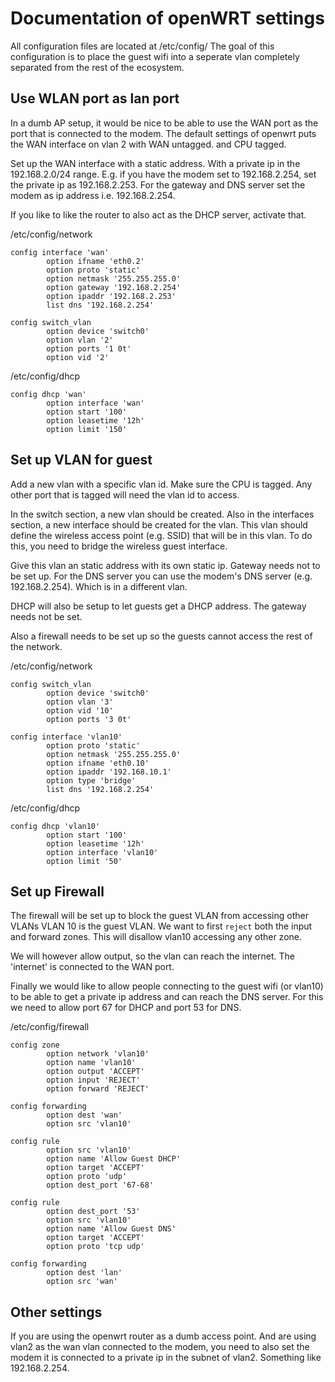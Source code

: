 # Documentation of openWRT settings

All configuration files are located at /etc/config/
The goal of this configuration is to place the guest wifi into a seperate vlan completely
separated from the rest of the ecosystem.

## Use WLAN port as lan port
In a dumb AP setup, it would be nice to be able to use the WAN port
as the port that is connected to the modem.
The default settings of openwrt puts the WAN interface on vlan 2 with WAN untagged.
and CPU tagged.

Set up the WAN interface with a static address.
With a private ip in the 192.168.2.0/24 range.
E.g. if you have the modem set to 192.168.2.254, set the private ip as 192.168.2.253.
For the gateway and DNS server set the modem as ip address i.e. 192.168.2.254.

If you like to like the router to also act as the DHCP server, activate that.

/etc/config/network
```
config interface 'wan'
        option ifname 'eth0.2'
        option proto 'static'
        option netmask '255.255.255.0'
        option gateway '192.168.2.254'
        option ipaddr '192.168.2.253'
        list dns '192.168.2.254'

config switch_vlan
        option device 'switch0'
        option vlan '2'
        option ports '1 0t'
        option vid '2'
```

/etc/config/dhcp
```
config dhcp 'wan'
        option interface 'wan'
        option start '100'
        option leasetime '12h'
        option limit '150'
```

## Set up VLAN for guest
Add a new vlan with a specific vlan id.
Make sure the CPU is tagged.
Any other port that is tagged will need the vlan id to access.

In the switch section, a new vlan should be created.
Also in the interfaces section, a new interface should be created for
the vlan.
This vlan should define the wireless access point (e.g. SSID) that will be in this vlan.
To do this, you need to bridge the wireless guest interface.

Give this vlan an static address with its own static ip.
Gateway needs not to be set up.
For the DNS server you can use the modem's DNS server (e.g. 192.168.2.254).
Which is in a different vlan.

DHCP will also be setup to let guests get a DHCP address.
The gateway needs not be set.

Also a firewall needs to be set up so the guests cannot access the rest of the network.

/etc/config/network
```
config switch_vlan
        option device 'switch0'
        option vlan '3'
        option vid '10'
        option ports '3 0t'

config interface 'vlan10'
        option proto 'static'
        option netmask '255.255.255.0'
        option ifname 'eth0.10'
        option ipaddr '192.168.10.1'
        option type 'bridge'
        list dns '192.168.2.254'
```

/etc/config/dhcp
```
config dhcp 'vlan10'
        option start '100'
        option leasetime '12h'
        option interface 'vlan10'
        option limit '50'
```

## Set up Firewall
The firewall will be set up to block the guest VLAN from accessing other VLANs
VLAN 10 is the guest VLAN. 
We want to first `reject` both the input and forward zones.
This will disallow vlan10 accessing any other zone.

We will however allow output, so the vlan can reach the internet.
The 'internet' is connected to the WAN port.

Finally we would like to allow people connecting to the guest wifi (or vlan10) to
be able to get a private ip address and can reach the DNS server.
For this we need to allow port 67 for DHCP and port 53 for DNS.

/etc/config/firewall
```
config zone
        option network 'vlan10'
        option name 'vlan10'
        option output 'ACCEPT'
        option input 'REJECT'
        option forward 'REJECT'

config forwarding
        option dest 'wan'
        option src 'vlan10'

config rule
        option src 'vlan10'
        option name 'Allow Guest DHCP'
        option target 'ACCEPT'
        option proto 'udp'
        option dest_port '67-68'

config rule
        option dest_port '53'
        option src 'vlan10'
        option name 'Allow Guest DNS'
        option target 'ACCEPT'
        option proto 'tcp udp'

config forwarding
        option dest 'lan'
        option src 'wan'
```

## Other settings
If you are using the openwrt router as a dumb access point.
And are using vlan2 as the wan vlan connected to the modem,
you need to also set the modem it is connected to a private ip
in the subnet of vlan2.
Something like  192.168.2.254.

